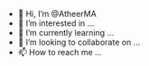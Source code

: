 - 👋 Hi, I’m @AtheerMA
- 👀 I’m interested in ...
- 🌱 I’m currently learning ...
- 💞️ I’m looking to collaborate on ...
- 📫 How to reach me ...

<!---
AtheerMA/AtheerMA is a ✨ special ✨ repository because its `README.md` (this file) appears on your GitHub profile.
You can click the Preview link to take a look at your changes.
--->
